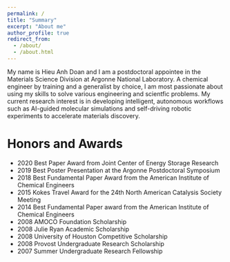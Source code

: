 ```yaml
---
permalink: /
title: "Summary"
excerpt: "About me"
author_profile: true
redirect_from: 
  - /about/
  - /about.html
---
```


My name is Hieu Anh Doan and I am a postdoctoral appointee in the Materials Science Division at Argonne National Laboratory. A chemical engineer by training and a generalist by choice, I am most passionate about using my skills to solve various engineering and scientfic problems. My current research interest is in developing intelligent, autonomous workflows such as AI-guided molecular simulations and self-driving robotic experiments to accelerate materials discovery.

Honors and Awards
===
- 2020 Best Paper Award from Joint Center of Energy Storage Research
- 2019 Best Poster Presentation at the Argonne Postdoctoral Symposium
- 2018 Best Fundamental Paper Award from the American Institute of Chemical Engineers 
- 2015 Kokes Travel Award for the 24th North American Catalysis Society Meeting
- 2014 Best Fundamental Paper award from the American Institute of Chemical Engineers 
- 2008 AMOCO Foundation Scholarship
- 2008 Julie Ryan Academic Scholarship
- 2008 University of Houston Competitive Scholarship
- 2008 Provost Undergraduate Research Scholarship 
- 2007 Summer Undergraduate Research Fellowship 